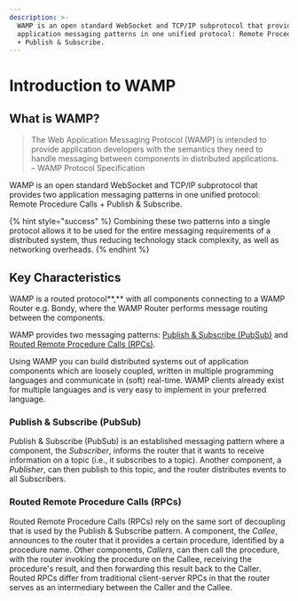 ```yaml
---
description: >-
  WAMP is an open standard WebSocket and TCP/IP subprotocol that provides two
  application messaging patterns in one unified protocol: Remote Procedure Calls
  + Publish & Subscribe.
---
```


# Introduction to WAMP

## What is WAMP?

> The Web Application Messaging Protocol \(WAMP\) is intended to provide application developers with the semantics they need to handle messaging between components in distributed applications.  
> – WAMP Protocol Specification

WAMP is an open standard WebSocket and TCP/IP subprotocol that provides two application messaging patterns in one unified protocol: Remote Procedure Calls + Publish & Subscribe. 

{% hint style="success" %}
Combining these two patterns into a single protocol allows it to be used for the entire messaging requirements of a distributed system, thus reducing technology stack complexity, as well as networking overheads.
{% endhint %}

## Key Characteristics

WAMP is a routed protocol**,**  with all components connecting to a WAMP Router e.g. Bondy, where the WAMP Router performs message routing between the components.

WAMP provides two messaging patterns: [Publish & Subscribe \(PubSub\)](introduction_to_wamp.md#publish-and-subscribe-pubsub) and [Routed Remote Procedure Calls \(RPCs\)](introduction_to_wamp.md#routed-remote-procedure-calls-rpcs).

Using WAMP you can build distributed systems out of application components which are loosely coupled, written in multiple programming languages and communicate in \(soft\) real-time. WAMP clients already exist for multiple languages and is very easy to implement in your preferred language.

### **Publish & Subscribe \(PubSub\)** 

Publish & Subscribe \(PubSub\) is an established messaging pattern where a component, the _Subscriber_, informs the router that it wants to receive information on a topic \(i.e., it subscribes to a topic\). Another component, a _Publisher_, can then publish to this topic, and the router distributes events to all Subscribers.

### **Routed Remote Procedure Calls \(RPCs\)**

Routed Remote Procedure Calls \(RPCs\) rely on the same sort of decoupling that is used by the Publish & Subscribe pattern. A component, the _Callee_, announces to the router that it provides a certain procedure, identified by a procedure name. Other components, _Callers_, can then call the procedure, with the router invoking the procedure on the Callee, receiving the procedure's result, and then forwarding this result back to the Caller. Routed RPCs differ from traditional client-server RPCs in that the router serves as an intermediary between the Caller and the Callee.

